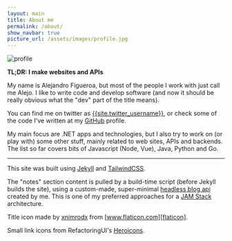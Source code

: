 ```yaml
---
layout: main
title: About me
permalink: /about/
show_navbar: true
picture_url: /assets/images/profile.jpg
---
```


<img src="{{ page.picture_url }}" class="object-cover w-40 h-40 mx-auto rounded-full" alt="profile">

**TL;DR: I make websites and APIs**

My name is Alejandro Figueroa, but most of the people I work with just call me Alejo. I like to write code and develop software (and now it should be really obvious what the "dev" part of the title means).

You can find me on twitter as [{{site.twitter_username}}][twitter], or check some of the code I've written at my [GitHub][github] profile.

My main focus are .NET apps and technologies, but I also try to work on (or play with) some other stuff, mainly related to web sites, APIs and backends. The list so far covers bits of Javascript (Node, Vue), Java, Python and Go.

<hr class="my-8">

This site was built using [Jekyll][jekyll] and [TailwindCSS][tailwind].

The "notes" section content is pulled by a build-time script (before Jekyll builds the site), using a custom-made, super-minimal [headless blog api][notes-api] created by me. This is one of my preferred approaches for a [JAM Stack][jam] architecture.

Title icon made by [xnimrodx][icon-author] from [www.flaticon.com][flaticon].

Small link icons from RefactoringUI's [Heroicons](https://github.com/refactoringui/heroicons).

[twitter]:https://twitter.com/{{site.twitter_username}}
[github]:https://github.com/{{site.github_username}}
[notes-api]:https://github.com/alexphi/alejof-notes-api
[jekyll]:https://jekyllrb.com/
[tailwind]:https://tailwindcss.com/
[jam]:https://jamstack.org
[icon-author]:https://www.flaticon.com/authors/xnimrodx
[flaticon]:https://www.flaticon.com/
